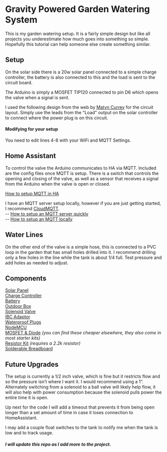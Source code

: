 # Gravity Powered Garden Watering System

This is my garden watering setup. It is a fairly simple design but like all projects you underestimate how much goes into something so simple. Hopefully this tutorial can help someone else create something similar. 

## Setup

On the solar side there is a 20w solar panel connected to a simple charge controller, the battery is also connected to this and the load is sent to the circuit board.

The Arduino is simply a MOSFET TIP120 connected to pin D6 which opens the valve when a signal is sent.

I used the following design from the web by 
[Matyn Currey](http://www.martyncurrey.com/controlling-a-solenoid-valve-from-an-arduino/) for the circuit layout. Simply use the leads from the "Load" output on the solar controller to connect where the power plug is on this circuit.

#### Modifying for your setup
You need to edit lines 4-8 with your WiFi and MQTT Settings. 

## Home Assistant

To control the valve the Arduino communicates to HA via MQTT. Included are the config files once MQTT is setup. There is a switch that controls the opening and closing of the valve, as well as a sensor that receives a signal from the Arduino when the valve is open or closed. 

[How to setup MQTT in HA](https://www.home-assistant.io/integrations/mqtt/)

I have an MQTT server setup locally, however if you are just getting started, I recommend [CloudMQTT](https://www.cloudmqtt.com/). <br>-- [How to setup an MQTT server quickly](https://www.cloudmqtt.com/docs/index.html)
<br>-- [How to setup an MQTT locally](https://appcodelabs.com/introduction-to-iot-build-an-mqtt-server-using-raspberry-pi)

## Water Lines

On the other end of the valve is a simple hose, this is connected to a PVC loop in the garden that has small holes drilled into it. I recommend drilling only a few holes in the line while the tank is about 1/4 full. Test pressure and add holes as needed to adjust. 

## Components

[Solar Panel](https://www.amazon.com/dp/B0833N3FGH/ref=cm_sw_em_r_mt_dp_U_GGciFbWQ0X8XP)<br>
[Charge Controller](https://www.amazon.com/dp/B072MMDY4F/ref=cm_sw_em_r_mt_dp_U_vGciFbX19YY85)<br>
[Battery](https://www.menards.com/main/tools/automotive/automotive-batteries/fvp-reg-voltedge-reg-u1l-215v-lawn-and-garden-battery/2609714/p-4364363665501704-c-1516819218414.htm)<br>
[Outdoor Box](https://www.amazon.com/gp/product/B07PWD6QPX/ref=ppx_yo_dt_b_asin_title_o08_s01?ie=UTF8&psc=1)<br>
[Solenoid Valve](https://www.amazon.com/gp/product/B07G982TXM/ref=ppx_yo_dt_b_asin_title_o09_s00?ie=UTF8&psc=1)<br>
[IBC Adaptor](https://www.amazon.com/gp/product/B075B5R5FX/ref=ppx_yo_dt_b_asin_title_o00_s00?ie=UTF8&psc=1)<br>
[Waterproof Plugs](https://www.amazon.com/gp/product/B01F54PFLE/ref=ppx_yo_dt_b_asin_title_o07_s00?ie=UTF8&psc=1)<br>
[NodeMCU](https://www.amazon.com/HiLetgo-Internet-Development-Wireless-Micropython/dp/B010N1SPRK/ref=sr_1_2_sspa?dchild=1&keywords=nodeMCU&qid=1595943339&sr=8-2-spons&psc=1&spLa=ZW5jcnlwdGVkUXVhbGlmaWVyPUEyQVBSOTdaVUFZMkYyJmVuY3J5cHRlZElkPUEwOTA5NTQ0SUFFQUNRT1M4U0Q1JmVuY3J5cHRlZEFkSWQ9QTA1MzgxMzBXT0pVQk1BNTRNQ1Amd2lkZ2V0TmFtZT1zcF9hdGYmYWN0aW9uPWNsaWNrUmVkaXJlY3QmZG9Ob3RMb2dDbGljaz10cnVl)<br>
[MOSFET & Diode](https://www.amazon.com/TIP120-Darlington-Transistor-Arduino-Diodes/dp/B00FVLGYEY) *(you can find these cheaper elsewhere, they also come in most starter kits)* <br>
[Resistor Kit](https://www.amazon.com/Elegoo-Values-Resistor-Assortment-Compliant/dp/B072BL2VX1/ref=sr_1_3?dchild=1&keywords=resistor+kit&qid=1595967748&sr=8-3) *(requires a 2.2k resistor)* <br>
[Solderable Breadboard](https://www.amazon.com/ELEGOO-Prototype-Soldering-Compatible-Arduino/dp/B072Z7Y19F/ref=sr_1_4?dchild=1&keywords=breadboard+solderable&qid=1595967819&sr=8-4)


## Future Upgrades

The setup is currently a 1/2 inch valve, which is fine but it restricts flow and so the pressure isn’t where I want it. I would recommend using a 1”. Alternately switching from a solenoid to a ball valve will likely help flow, it will also help with power consumption because the solenoid pulls power the entire time it is open. 

Up next for the code I will add a timeout that prevents it from being open longer than a set amount of time in case it loses connection to HomeAssistant.

I may add a couple float switches to the tank to notify me when the tank is low and to track usage.

##### I will update this repo as I add more to the project.
